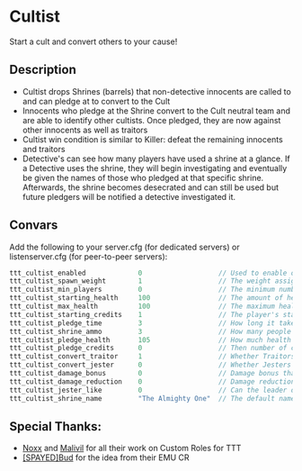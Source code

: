 # Cultist

Start a cult and convert others to your cause!

## Description

- Cultist drops Shrines (barrels) that non-detective innocents are called to and can pledge at to convert to the Cult
- Innocents who pledge at the Shrine convert to the Cult neutral team and are able to identify other cultists. Once pledged, they are now against other innocents as well as traitors
- Cultist win condition is similar to Killer: defeat the remaining innocents and traitors
- Detective's can see how many players have used a shrine at a glance. If a Detective uses the shrine, they will begin investigating and eventually be given the names of those who pledged at that specific shrine. Afterwards, the shrine becomes desecrated and can still be used but future pledgers will be notified a detective investigated it.


## Convars

Add the following to your server.cfg (for dedicated servers) or listenserver.cfg (for peer-to-peer servers):

```cpp
ttt_cultist_enabled             0                   // Used to enable or disable the role
ttt_cultist_spawn_weight        1                   // The weight assigned for spawning the role
ttt_cultist_min_players         0                   // The minimum number of player required to spawn the role
ttt_cultist_starting_health     100                 // The amount of health the role starts each round with
ttt_cultist_max_health          100                 // The maximum health of the role
ttt_cultist_starting_credits    1                   // The player's starting credits
ttt_cultist_pledge_time         3                   // How long it takes for someone to join the cult
ttt_cultist_shrine_ammo         3                   // How many people each shrine can convert
ttt_cultist_pledge_health       105                 // How much health the cult pledges get
ttt_cultist_pledge_credits      0                   // Then number of credits pledges start with
ttt_cultist_convert_traitor     1                   // Whether Traitors can join the cult or not
ttt_cultist_convert_jester      0                   // Whether Jesters can join the cult or not
ttt_cultist_damage_bonus        0                   // Damage bonus that the pledges have when they are converted (e.g. 0.5 = 50% more damage)
ttt_cultist_damage_reduction    0                   // Damage reduction that the pledges take when they are converted (e.g. 0.5 = 50% less damage)
ttt_cultist_jester_like         0                   // Can the leader do damage or just the minions? This does not apply if there are only 2 players left as of CR 1.3.1
ttt_cultist_shrine_name         "The Almighty One"  // The default name of the cult

```

## Special Thanks:
- [Noxx](https://steamcommunity.com/id/noxxflame) and [Malivil](https://steamcommunity.com/id/malivil) for all their work on Custom Roles for TTT
- [[SPAYED]Bud](https://steamcommunity.com/id/swerving2kill) for the idea from their EMU CR